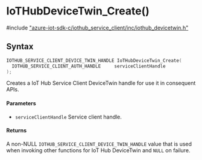 # IoTHubDeviceTwin_Create()

\#include ["azure-iot-sdk-c/iothub_service_client/inc/iothub_devicetwin.h"](../iot-c-ref-iothub-devicetwin-h.md)  

## Syntax

```C
IOTHUB_SERVICE_CLIENT_DEVICE_TWIN_HANDLE IoTHubDeviceTwin_Create(
  IOTHUB_SERVICE_CLIENT_AUTH_HANDLE  	serviceClientHandle
);

```

Creates a IoT Hub Service Client DeviceTwin handle for use it in consequent APIs.

#### Parameters
* `serviceClientHandle` Service client handle.

#### Returns
A non-NULL `IOTHUB_SERVICE_CLIENT_DEVICE_TWIN_HANDLE` value that is used when invoking other functions for IoT Hub DeviceTwin and `NULL` on failure.

